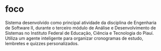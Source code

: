 # foco
Sistema desenvolvido como principal atividade da disciplina de Engenharia de Software II, durante o terceiro módulo de Análise e Desenvolvimento de Sistemas no Instituto Federal de Educação, Ciência e Tecnologia do Piauí. Utiliza um agente inteligente para organizar cronogramas de estudo, lembretes e quizzes personalizados.

